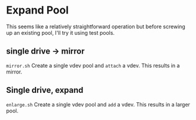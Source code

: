 # Expand Pool

This seems like a relatively straightforward operation but before screwing up an existing pool, I'll try it using test pools.

## single drive -> mirror

`mirror.sh` Create a single vdev pool and `attach` a vdev. This results in a mirror.

## Single drive, expand

`enlarge.sh` Create a single vdev pool and `add` a vdev. This results in a larger pool.

